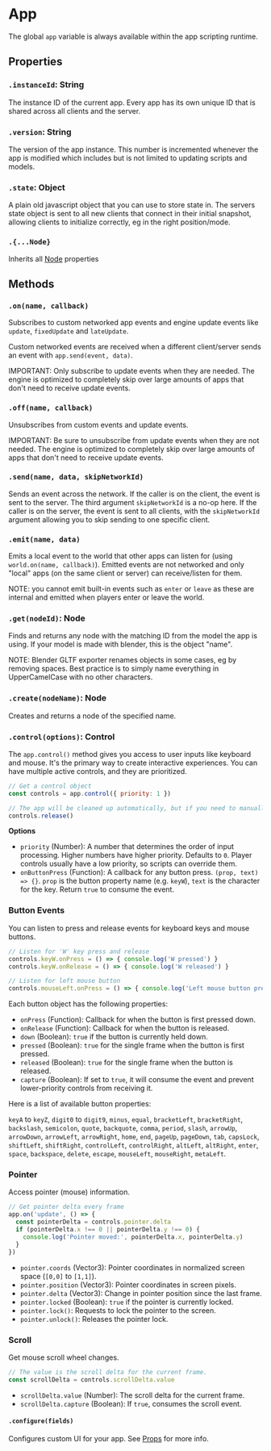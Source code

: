 # App

The global `app` variable is always available within the app scripting runtime.

## Properties

### `.instanceId`: String

The instance ID of the current app.
Every app has its own unique ID that is shared across all clients and the server.

### `.version`: String

The version of the app instance.
This number is incremented whenever the app is modified which includes but is not limited to updating scripts and models.

### `.state`: Object

A plain old javascript object that you can use to store state in.
The servers state object is sent to all new clients that connect in their initial snapshot, allowing clients to initialize correctly, eg in the right position/mode.

### `.{...Node}`

Inherits all [Node](/docs/scripting/nodes/Node.md) properties

## Methods

### `.on(name, callback)`

Subscribes to custom networked app events and engine update events like `update`, `fixedUpdate` and `lateUpdate`.

Custom networked events are received when a different client/server sends an event with `app.send(event, data)`. 

IMPORTANT: Only subscribe to update events when they are needed. The engine is optimized to completely skip over large amounts of apps that don't need to receive update events.

### `.off(name, callback)`

Unsubscribes from custom events and update events.

IMPORTANT: Be sure to unsubscribe from update events when they are not needed. The engine is optimized to completely skip over large amounts of apps that don't need to receive update events.

### `.send(name, data, skipNetworkId)`

Sends an event across the network.
If the caller is on the client, the event is sent to the server. The third argument `skipNetworkId` is a no-op here.
If the caller is on the server, the event is sent to all clients, with the `skipNetworkId` argument allowing you to skip sending to one specific client.

### `.emit(name, data)`

Emits a local event to the world that other apps can listen for (using `world.on(name, callback)`).
Emitted events are not networked and only "local" apps (on the same client or server) can receive/listen for them.

NOTE: you cannot emit built-in events such as `enter` or `leave` as these are internal and emitted when players enter or leave the world.

### `.get(nodeId)`: Node

Finds and returns any node with the matching ID from the model the app is using.
If your model is made with blender, this is the object "name".

NOTE: Blender GLTF exporter renames objects in some cases, eg by removing spaces. Best practice is to simply name everything in UpperCamelCase with no other characters.

### `.create(nodeName)`: Node

Creates and returns a node of the specified name.

### `.control(options)`: Control

The `app.control()` method gives you access to user inputs like keyboard and mouse. It's the primary way to create interactive experiences. You can have multiple active controls, and they are prioritized.

```javascript
// Get a control object
const controls = app.control({ priority: 1 })

// The app will be cleaned up automatically, but if you need to manually release control:
controls.release()
```

**Options**

*   `priority` (Number): A number that determines the order of input processing. Higher numbers have higher priority. Defaults to `0`. Player controls usually have a low priority, so scripts can override them.
*   `onButtonPress` (Function): A callback for any button press. `(prop, text) => {}`. `prop` is the button property name (e.g. `keyW`), `text` is the character for the key. Return `true` to consume the event.


### Button Events

You can listen to press and release events for keyboard keys and mouse buttons.

```javascript
// Listen for 'W' key press and release
controls.keyW.onPress = () => { console.log('W pressed') }
controls.keyW.onRelease = () => { console.log('W released') }

// Listen for left mouse button
controls.mouseLeft.onPress = () => { console.log('Left mouse button pressed') }
```

Each button object has the following properties:
*   `onPress` (Function): Callback for when the button is first pressed down.
*   `onRelease` (Function): Callback for when the button is released.
*   `down` (Boolean): `true` if the button is currently held down.
*   `pressed` (Boolean): `true` for the single frame when the button is first pressed.
*   `released` (Boolean): `true` for the single frame when the button is released.
*   `capture` (Boolean): If set to `true`, it will consume the event and prevent lower-priority controls from receiving it.

Here is a list of available button properties:

`keyA` to `keyZ`, `digit0` to `digit9`, `minus`, `equal`, `bracketLeft`, `bracketRight`, `backslash`, `semicolon`, `quote`, `backquote`, `comma`, `period`, `slash`, `arrowUp`, `arrowDown`, `arrowLeft`, `arrowRight`, `home`, `end`, `pageUp`, `pageDown`, `tab`, `capsLock`, `shiftLeft`, `shiftRight`, `controlLeft`, `controlRight`, `altLeft`, `altRight`, `enter`, `space`, `backspace`, `delete`, `escape`, `mouseLeft`, `mouseRight`, `metaLeft`.

### Pointer

Access pointer (mouse) information.

```javascript
// Get pointer delta every frame
app.on('update', () => {
  const pointerDelta = controls.pointer.delta
  if (pointerDelta.x !== 0 || pointerDelta.y !== 0) {
    console.log('Pointer moved:', pointerDelta.x, pointerDelta.y)
  }
})
```

*   `pointer.coords` (Vector3): Pointer coordinates in normalized screen space (`[0,0]` to `[1,1]`).
*   `pointer.position` (Vector3): Pointer coordinates in screen pixels.
*   `pointer.delta` (Vector3): Change in pointer position since the last frame.
*   `pointer.locked` (Boolean): `true` if the pointer is currently locked.
*   `pointer.lock()`: Requests to lock the pointer to the screen.
*   `pointer.unlock()`: Releases the pointer lock.

### Scroll

Get mouse scroll wheel changes.

```javascript
// The value is the scroll delta for the current frame.
const scrollDelta = controls.scrollDelta.value
```

*   `scrollDelta.value` (Number): The scroll delta for the current frame.
*   `scrollDelta.capture` (Boolean): If `true`, consumes the scroll event.


#### `.configure(fields)`

Configures custom UI for your app. See [Props](/docs/scripting/app/Props.md) for more info.
